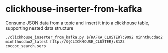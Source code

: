# clickhouse-inserter-from-kafka

Consume JSON data from a topic and insert it into a clickhouse table, supporting nested data structure  

    ./clickhouse_inserter_from_kafka.py ${KAFKA_CLUSTER}:9092 minhthucdao2 minhthucdao2_latest http://${CLICKHOUSE_CLUSTER}:8123 coccoc_search.serp


